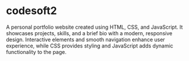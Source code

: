 # codesoft2
A personal portfolio website created using HTML, CSS, and JavaScript. It showcases projects, skills, and a brief bio with a modern, responsive design. Interactive elements and smooth navigation enhance user experience, while CSS provides styling and JavaScript adds dynamic functionality to the page.
